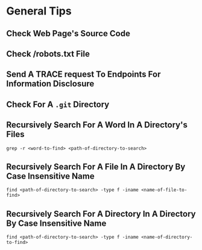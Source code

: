 # General Tips

## Check Web Page's Source Code

## Check /robots.txt File

## Send A TRACE request To Endpoints For Information Disclosure

## Check For A `.git` Directory

## Recursively Search For A Word In A Directory's Files
`grep -r <word-to-find> <path-of-directory-to-search>`

## Recursively Search For A File In A Directory By Case Insensitive Name
`find <path-of-directory-to-search> -type f -iname <name-of-file-to-find>`

## Recursively Search For A Directory In A Directory By Case Insensitive Name
`find <path-of-directory-to-search> -type f -iname <name-of-directory-to-find>`
